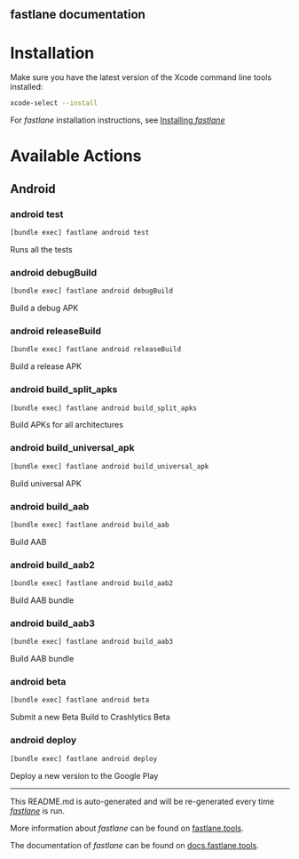 fastlane documentation
----

# Installation

Make sure you have the latest version of the Xcode command line tools installed:

```sh
xcode-select --install
```

For _fastlane_ installation instructions, see [Installing _fastlane_](https://docs.fastlane.tools/#installing-fastlane)

# Available Actions

## Android

### android test

```sh
[bundle exec] fastlane android test
```

Runs all the tests

### android debugBuild

```sh
[bundle exec] fastlane android debugBuild
```

Build a debug APK

### android releaseBuild

```sh
[bundle exec] fastlane android releaseBuild
```

Build a release APK

### android build_split_apks

```sh
[bundle exec] fastlane android build_split_apks
```

Build APKs for all architectures

### android build_universal_apk

```sh
[bundle exec] fastlane android build_universal_apk
```

Build universal APK

### android build_aab

```sh
[bundle exec] fastlane android build_aab
```

Build AAB

### android build_aab2

```sh
[bundle exec] fastlane android build_aab2
```

Build AAB bundle

### android build_aab3

```sh
[bundle exec] fastlane android build_aab3
```

Build AAB bundle

### android beta

```sh
[bundle exec] fastlane android beta
```

Submit a new Beta Build to Crashlytics Beta

### android deploy

```sh
[bundle exec] fastlane android deploy
```

Deploy a new version to the Google Play

----

This README.md is auto-generated and will be re-generated every time [_fastlane_](https://fastlane.tools) is run.

More information about _fastlane_ can be found on [fastlane.tools](https://fastlane.tools).

The documentation of _fastlane_ can be found on [docs.fastlane.tools](https://docs.fastlane.tools).

